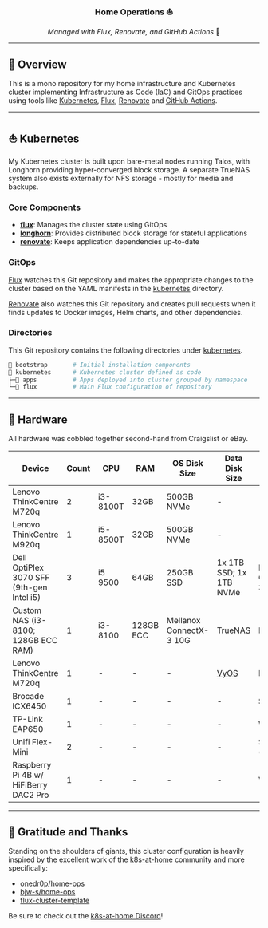 <div align="center">

### Home Operations :sailboat:

_Managed with Flux, Renovate, and GitHub Actions_ :robot:

</div>

---

## 📖 Overview

This is a mono repository for my home infrastructure and Kubernetes cluster implementing Infrastructure as Code (IaC) and GitOps practices using tools like [Kubernetes](https://kubernetes.io/), [Flux](https://github.com/fluxcd/flux2), [Renovate](https://github.com/renovatebot/renovate) and [GitHub Actions](https://github.com/features/actions).

---

## ⛵ Kubernetes

My Kubernetes cluster is built upon bare-metal nodes running Talos, with Longhorn providing hyper-converged block storage.
A separate TrueNAS system also exists externally for NFS storage - mostly for media and backups.

### Core Components

- **[flux](https://github.com/fluxcd/flux2)**: Manages the cluster state using GitOps
- **[longhorn](https://longhorn.io/)**: Provides distributed block storage for stateful applications
- **[renovate](https://github.com/renovatebot/renovate)**: Keeps application dependencies up-to-date

### GitOps

[Flux](https://github.com/fluxcd/flux2) watches this Git repository and makes the appropriate changes to the cluster based on the YAML manifests in the [kubernetes](./kubernetes/) directory. 

[Renovate](https://github.com/renovatebot/renovate) also watches this Git repository and creates pull requests when it finds updates to Docker images, Helm charts, and other dependencies.

### Directories

This Git repository contains the following directories under [kubernetes](./kubernetes/).

```sh
📁 bootstrap       # Initial installation components
📁 kubernetes      # Kubernetes cluster defined as code
├─📁 apps          # Apps deployed into cluster grouped by namespace
└─📁 flux          # Main Flux configuration of repository
```

---

## 🔧 Hardware

All hardware was cobbled together second-hand from Craigslist or eBay.

| Device                                    | Count | CPU      | RAM       | OS Disk Size            | Data Disk Size                                | NIC                     | Operating System | Purpose                  |   |   |
|-------------------------------------------|-------|----------|-----------|-------------------------|-----------------------------------------------|-------------------------|------------------|--------------------------|---|---|
| Lenovo ThinkCentre M720q                  | 2     | i3-8100T | 32GB      | 500GB NVMe              | -                                             | -                       | Talos            | Kubernetes Control Plane |   |   |
| Lenovo ThinkCentre M920q                  | 1     | i5-8500T | 32GB      | 500GB NVMe              | -                                             | -                       | Talos            | Kubernetes Control Plane |   |   |
| Dell OptiPlex 3070 SFF (9th-gen Intel i5) | 3     | i5 9500  | 64GB      | 250GB SSD               | 1x 1TB SSD; 1x 1TB NVMe                       | Mellanox ConnectX-3 10G | Talos            | Kubernetes Agent         |   |   |
| Custom NAS (i3-8100; 128GB ECC RAM)       | 1     | i3-8100  | 128GB ECC | Mellanox ConnectX-3 10G | TrueNAS                                       | NAS                     |                  |                          |   |   |
| Lenovo ThinkCentre M720q                  | 1     | -        | -         | -                       | [VyOS](https://github.com/otosky/vyos-config) | Router                  |                  |                          |   |   |
| Brocade ICX6450                           | 1     | -        | -         | -                       | -                                             | Switch                  |                  |                          |   |   |
| TP-Link EAP650                            | 1     | -        | -         | -                       | -                                             | WiFi AP                 |                  |                          |   |   |
| Unifi Flex-Mini                           | 2     | -        | -         | -                       | -                                             | Switch (per room)       |                  |                          |   |   |
| Raspberry Pi 4B w/ HiFiBerry DAC2 Pro     | 1     | -        | -         | -                       | -                                             | Volumio                 |                  |                          |   |   |

---

## 🤝 Gratitude and Thanks

Standing on the shoulders of giants, this cluster configuration is heavily inspired by the excellent work of the [k8s-at-home](https://k8s-at-home.com/) community and more specifically:

- [onedr0p/home-ops](https://github.com/onedr0p/home-ops)
- [bjw-s/home-ops](https://github.com/bjw-s/home-ops)
- [flux-cluster-template](https://github.com/onedr0p/flux-cluster-template)

Be sure to check out the [k8s-at-home Discord](https://discord.gg/k8s-at-home)!

